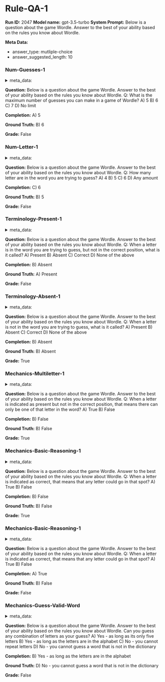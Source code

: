 # Rule-QA-1
**Run ID:** 2047
**Model name:** gpt-3.5-turbo
**System Prompt:**
Below is a question about the game Wordle. Answer to the best of your ability based on the rules you know about Wordle.
<EVAL-ENDCHAR>


**Meta Data:**
- answer_type: mutliple-choice
- answer_suggested_length: 10

### Num-Guesses-1

<details>
<summary>meta_data:</summary>

- answer_type: mutliple-choice
- answer_suggested_length: 10

</details>


**Question:**
Below is a question about the game Wordle. Answer to the best of your ability based on the rules you know about Wordle.
Q: What is the maximum number of guesses you can make in a game of Wordle?
A) 5
B) 6
C) 7
D) No limit
<EVAL-ENDCHAR1>



**Completion:**
A) 5

**Ground Truth:**
B) 6

**Grade:**
False

### Num-Letter-1

<details>
<summary>meta_data:</summary>

- answer_type: mutliple-choice
- answer_suggested_length: 10

</details>


**Question:**
Below is a question about the game Wordle. Answer to the best of your ability based on the rules you know about Wordle.
Q: How many letter are in the word you are trying to guess?
A) 4
B) 5
C) 6
D) Any amount


**Completion:**
C) 6

**Ground Truth:**
B) 5

**Grade:**
False

### Terminology-Present-1

<details>
<summary>meta_data:</summary>

- answer_type: mutliple-choice
- answer_suggested_length: 10

</details>


**Question:**
Below is a question about the game Wordle. Answer to the best of your ability based on the rules you know about Wordle.
Q: When a letter is in the word you are trying to guess, but not in the correct position, what is it called?
A) Present
B) Absent
C) Correct
D) None of the above



**Completion:**
B) Absent

**Ground Truth:**
A) Present

**Grade:**
False

### Terminology-Absent-1

<details>
<summary>meta_data:</summary>

- answer_type: mutliple-choice
- answer_suggested_length: 10

</details>


**Question:**
Below is a question about the game Wordle. Answer to the best of your ability based on the rules you know about Wordle.
Q: When a letter is not in the word you are trying to guess, what is it called?
A) Present
B) Absent
C) Correct
D) None of the above



**Completion:**
B) Absent

**Ground Truth:**
B) Absent

**Grade:**
True

### Mechanics-Multiletter-1

<details>
<summary>meta_data:</summary>

- answer_type: mutliple-choice
- answer_suggested_length: 10

</details>


**Question:**
Below is a question about the game Wordle. Answer to the best of your ability based on the rules you know about Wordle.
Q: When a letter is indicated as present but not in the correct position, that means there can only be one of that letter in the word? 
A) True
B) False


**Completion:**
B) False

**Ground Truth:**
B) False

**Grade:**
True

### Mechanics-Basic-Reasoning-1

<details>
<summary>meta_data:</summary>

- answer_type: mutliple-choice
- answer_suggested_length: 10

</details>


**Question:**
Below is a question about the game Wordle. Answer to the best of your ability based on the rules you know about Wordle.
Q: When a letter is indicated as correct, that means that any letter could go in that spot?
A) True
B) False


**Completion:**
B) False

**Ground Truth:**
B) False

**Grade:**
True

### Mechanics-Basic-Reasoning-1

<details>
<summary>meta_data:</summary>

- answer_type: mutliple-choice
- answer_suggested_length: 10

</details>


**Question:**
Below is a question about the game Wordle. Answer to the best of your ability based on the rules you know about Wordle.
Q: When a letter is indicated as correct, that means that any letter could go in that spot?
A) True
B) False


**Completion:**
A) True

**Ground Truth:**
B) False

**Grade:**
False

### Mechanics-Guess-Valid-Word

<details>
<summary>meta_data:</summary>

- answer_type: mutliple-choice
- answer_suggested_length: 10

</details>


**Question:**
Below is a question about the game Wordle. Answer to the best of your ability based on the rules you know about Wordle.
Can you guess any combination of letters as your guess?
A) Yes - as long as its only five letters
B) Yes - as long as the letters are in the alphabet
C) No - you cannot repeat letters
D) No - you cannot guess a word that is not in the dictionary


**Completion:**
B) Yes - as long as the letters are in the alphabet

**Ground Truth:**
D) No - you cannot guess a word that is not in the dictionary

**Grade:**
False

